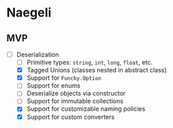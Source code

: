 # Naegeli

## MVP
* [ ] Deserialization
  * [ ] Primitive types: `string`, `int`, `long`, `float`, etc.
  * [x] Tagged Unions (classes nested in abstract class)
  * [x] Support for `Funcky.Option`
  * [ ] Support for enums
  * [ ] Deserialize objects via constructor
  * [ ] Support for immutable collections
  * [x] Support for customizable naming policies
  * [x] Support for custom converters
